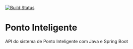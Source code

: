 [![Build Status](https://travis-ci.org/rodriguesotavio/ponto-inteligente-api.svg?branch=master)](https://travis-ci.org/rodriguesotavio/ponto-inteligente-api)

# Ponto Inteligente
API do sistema de Ponto Inteligente com Java e Spring Boot
